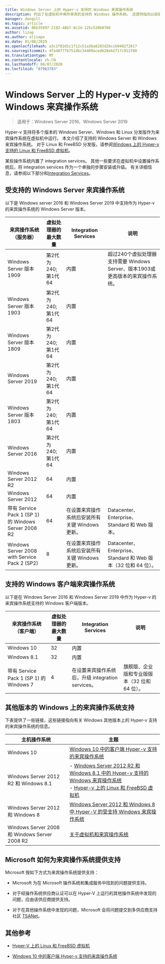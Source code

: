 ```yaml
---
title: Windows Server 上的 Hyper-v 支持的 Windows 来宾操作系统
description: 列出了在虚拟机中用作来宾的支持的 Windows 操作系统。 还提供指向以前版本的 Hyper-v 的类似文章的链接。
manager: dongill
ms.topic: article
ms.assetid: 06b35897-2192-48b7-8c2d-125c520b0786
author: lizap
ms.author: elizapo
ms.date: 01/08/2019
ms.openlocfilehash: a3c1f82d1c1f12c51a36a8285d28ccb9402f2817
ms.sourcegitcommit: dfa48f77b751dbc34409aced628eb2f17c912f08
ms.translationtype: MT
ms.contentlocale: zh-CN
ms.lasthandoff: 08/07/2020
ms.locfileid: "87963703"
---
```

# <a name="supported-windows-guest-operating-systems-for-hyper-v-on-windows-server"></a>Windows Server 上的 Hyper-v 支持的 Windows 来宾操作系统

>适用于：Windows Server 2016、Windows Server 2019

Hyper-v 支持将多个版本的 Windows Server、Windows 和 Linux 分发版作为来宾操作系统在虚拟机中运行。 本文介绍了支持的 Windows Server 和 Windows 来宾操作系统。 对于 Linux 和 FreeBSD 分发版，请参阅[Windows 上的 Hyper-v 支持的 Linux 和 FreeBSD 虚拟机](Supported-Linux-and-FreeBSD-virtual-machines-for-Hyper-V-on-Windows.md)。

某些操作系统内置了 integration services。 其他一些要求在虚拟机中设置操作系统后，将 integration services 作为一个单独的步骤安装或升级。 有关详细信息，请参阅以下部分和[Integration Services](https://docs.microsoft.com/virtualization/hyper-v-on-windows/reference/integration-services)。

## <a name="supported-windows-server-guest-operating-systems"></a>受支持的 Windows Server 来宾操作系统

以下是 Windows server 2016 和 Windows Server 2019 中支持作为 Hyper-v 的来宾操作系统的 Windows Server 版本。

|来宾操作系统（服务器）|虚拟处理器的最大数量|Integration Services|说明|
|-------------------------------------|----------------------------------------|------------------------|---------|
|Windows Server 版本 1909 |第2代为 240;<br>第1代64|内置|超过240个虚拟处理器支持需要 Windows Server、版本1903或更高版本的来宾操作系统。|
|Windows Server 版本 1903 |第2代为 240;<br>第1代64|内置||
|Windows Server 版本 1809 |第2代为 240;<br>第1代64|内置||
|Windows Server 2019 |第2代为 240;<br>第1代64|内置||
|Windows Server 版本 1803 |第2代为 240;<br>第1代64|内置||
|Windows Server 2016 |第2代为 240;<br>第1代64|内置||
|Windows Server 2012 R2 |64|内置||
|Windows Server 2012 |64|内置||
|带有 Service Pack 1 (SP 1) 的 Windows Server 2008 R2|64|在设置来宾操作系统后安装所有关键 Windows 更新。|Datacenter、Enterprise、Standard 和 Web 版本。|
|Windows Server 2008 with Service Pack 2 (SP2)|8|在设置来宾操作系统后安装所有关键 Windows 更新。|Datacenter、Enterprise、Standard 和 Web 版本（32 位和 64 位）。|

## <a name="supported-windows-client-guest-operating-systems"></a>支持的 Windows 客户端来宾操作系统

以下是在 Windows Server 2016 和 Windows Server 2019 中作为 Hyper-v 的来宾操作系统支持的 Windows 客户端版本。

|来宾操作系统（客户端）|虚拟处理器的最大数量|Integration Services|说明|
|-------------------------------------|----------------------------------------|------------------------|---------|
|Windows 10|32|内置||
|Windows 8.1|32|内置||
|带有 Service Pack 1 (SP 1) 的 Windows 7|4|在设置来宾操作系统后，升级 integration services。|旗舰版、企业版和专业版版本（32 位和 64 位）。|

## <a name="guest-operating-system-support-on-other-versions-of-windows"></a>其他版本的 Windows 上的来宾操作系统支持

下表提供了一些链接，这些链接指向有关 Windows 其他版本上的 Hyper-v 支持的来宾操作系统的信息。

|主机操作系统|主题|
|-------------------------|---------|
|Windows 10|[Windows 10 中的客户端 Hyper-v 支持的来宾操作系统](https://docs.microsoft.com/virtualization/hyper-v-on-windows/about/supported-guest-os)|
|Windows Server 2012 R2 和 Windows 8.1|-   [Windows Server 2012 R2 和 Windows 8.1 中的 Hyper-v 支持的 Windows 来宾操作系统](/previous-versions/windows/it-pro/windows-server-2012-R2-and-2012/dn792027(v=ws.11))<br />-   [Hyper-v 上的 Linux 和 FreeBSD 虚拟机](Supported-Linux-and-FreeBSD-virtual-machines-for-Hyper-V-on-Windows.md)|
|Windows Server 2012 和 Windows 8|[Windows Server 2012 和 Windows 8 中 Hyper-V 的受支持 Windows 来宾操作系统](/previous-versions/windows/it-pro/windows-server-2012-R2-and-2012/dn792028(v=ws.11))|
|Windows Server 2008 和 Windows Server 2008 R2|[关于虚拟机和来宾操作系统](/previous-versions/windows/it-pro/windows-server-2008-R2-and-2008/cc794868(v=ws.10))|

## <a name="how-microsoft-provides-support-for-guest-operating-systems"></a>Microsoft 如何为来宾操作系统提供支持

Microsoft 按如下方式为来宾操作系统提供支持：

-   Microsoft 为在 Microsoft 操作系统和集成服务中找到的问题提供支持。

-   对于经操作系统供应商认证可以在 Hyper-V 上运行的其他操作系统中发现的问题，应由该供应商提供支持。

-   对于在其他操作系统中发现的问题，Microsoft 会将问题提交到多供应商支持社区 [TSANet](https://www.tsanet.org/)。

## <a name="additional-references"></a>其他参考

-   [Hyper-V 上的 Linux 和 FreeBSD 虚拟机](Supported-Linux-and-FreeBSD-virtual-machines-for-Hyper-V-on-Windows.md)

-   [Windows 10 中的客户端 Hyper-v 支持的来宾操作系统](https://docs.microsoft.com/virtualization/hyper-v-on-windows/about/supported-guest-os)




